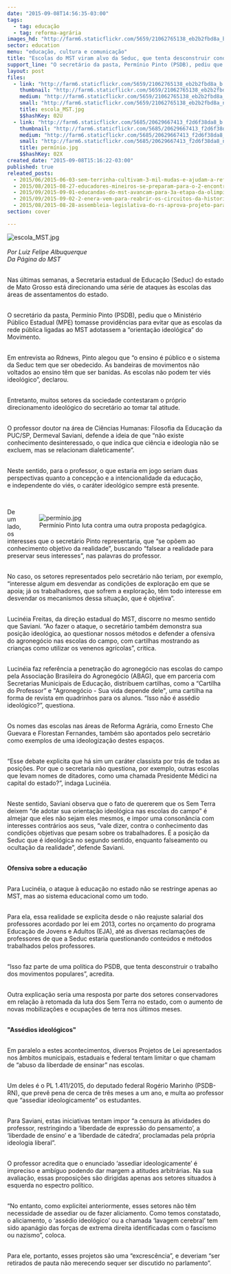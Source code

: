 ```yaml
---
date: "2015-09-08T14:56:35-03:00"
tags:
  - tag: educação
  - tag: reforma-agrária
images_hd: "http://farm6.staticflickr.com/5659/21062765138_eb2b2fbd8a_b.jpg"
sector: education
menu: "educação, cultura e comunicação"
title: "Escolas do MST viram alvo da Seduc, que tenta desconstruir conquistas dos Sem Terra"
support_line: "O secretário da pasta, Permínio Pinto (PSDB), pediu que o MPE tomasse providências para evitar que as escolas da rede pública ligadas ao MST adotassem a “orientação ideológica” do Movimento."
layout: post
files:
  - link: "http://farm6.staticflickr.com/5659/21062765138_eb2b2fbd8a_b.jpg"
    thumbnail: "http://farm6.staticflickr.com/5659/21062765138_eb2b2fbd8a_t.jpg"
    medium: "http://farm6.staticflickr.com/5659/21062765138_eb2b2fbd8a_z.jpg"
    small: "http://farm6.staticflickr.com/5659/21062765138_eb2b2fbd8a_n.jpg"
    title: escola_MST.jpg
    $$hashKey: 02U
  - link: "http://farm6.staticflickr.com/5685/20629667413_f2d6f38da8_b.jpg"
    thumbnail: "http://farm6.staticflickr.com/5685/20629667413_f2d6f38da8_t.jpg"
    medium: "http://farm6.staticflickr.com/5685/20629667413_f2d6f38da8_z.jpg"
    small: "http://farm6.staticflickr.com/5685/20629667413_f2d6f38da8_n.jpg"
    title: permínio.jpg
    $$hashKey: 02X
created_date: "2015-09-08T15:16:22-03:00"
published: true
releated_posts:
  - 2015/06/2015-06-03-sem-terrinha-cultivam-3-mil-mudas-e-ajudam-a-reflorestar-assentamento.md
  - 2015/08/2015-08-27-educadores-mineiros-se-preparam-para-o-2-encontro-nacional-da-educacao-do-campo.md
  - 2015/09/2015-09-01-educandas-do-mst-avancam-para-3a-etapa-da-olimpiada-catarinense-de-quimica.md
  - 2015/09/2015-09-02-2-enera-vem-para-reabrir-os-circuitos-da-historia-da-educacao-do-campo.md
  - 2015/08/2015-08-28-assembleia-legislativa-do-rs-aprova-projeto-para-que-empresas-facam-obras-e-doem-equipamentos-as-escolas.md
section: cover

---
```

<p><img alt="escola_MST.jpg" src="http://farm6.staticflickr.com/5659/21062765138_eb2b2fbd8a_b.jpg" /><br />
<br />
<em>Por Luiz Felipe Albuquerque<br />
Da P&aacute;gina do MST</em></p>

<p><br />
Nas &uacute;ltimas semanas, a Secretaria estadual de Educa&ccedil;&atilde;o (Seduc) do estado de Mato Grosso est&aacute; direcionando uma s&eacute;rie de ataques &agrave;s escolas das &aacute;reas de assentamentos do estado.</p>

<p><br />
O secret&aacute;rio da pasta, Perm&iacute;nio Pinto (PSDB), pediu que o Minist&eacute;rio P&uacute;blico Estadual (MPE) tomasse provid&ecirc;ncias para evitar que as escolas da rede p&uacute;blica ligadas ao MST adotassem a &ldquo;orienta&ccedil;&atilde;o ideol&oacute;gica&rdquo; do Movimento.</p>

<p><br />
Em entrevista ao Rdnews, Pinto alegou que &ldquo;o ensino &eacute; p&uacute;blico e o sistema da Seduc tem que ser obedecido. As bandeiras de movimentos n&atilde;o voltados ao ensino t&ecirc;m que ser banidas. As escolas n&atilde;o podem ter vi&eacute;s ideol&oacute;gico&rdquo;, declarou.</p>

<p><br />
Entretanto, muitos setores da sociedade contestaram o pr&oacute;prio direcionamento ideol&oacute;gico do secret&aacute;rio ao tomar tal atitude.</p>

<p><br />
O professor doutor na &aacute;rea de Ci&ecirc;ncias Humanas: Filosofia da Educa&ccedil;&atilde;o da PUC/SP, Dermeval Saviani, defende a ideia de que &ldquo;n&atilde;o existe conhecimento desinteressado, o que indica que ci&ecirc;ncia e ideologia n&atilde;o se excluem, mas se relacionam dialeticamente&rdquo;.</p>

<p><br />
Neste sentido, para o professor, o que estaria em jogo seriam duas perspectivas quanto a concep&ccedil;&atilde;o e a intencionalidade da educa&ccedil;&atilde;o, e&nbsp;independente do vi&eacute;s, o car&aacute;ter&nbsp;ideol&oacute;gico sempre est&aacute; presente.</p>

<p>&nbsp;</p>

<figure class="image" style="float:right"><img alt="permínio.jpg" src="http://farm6.staticflickr.com/5685/20629667413_f2d6f38da8_b.jpg" />
<figcaption>Perm&iacute;nio Pinto luta contra uma outra proposta pedag&oacute;gica.</figcaption>
</figure>

<p>De um lado, os interesses que o secret&aacute;rio Pinto representaria, que &ldquo;se op&otilde;em ao conhecimento objetivo da realidade&rdquo;, buscando &ldquo;falsear a realidade para preservar seus interesses&rdquo;, nas palavras do professor.</p>

<p><br />
No caso, os setores representados pelo secret&aacute;rio n&atilde;o teriam, por exemplo, &ldquo;interesse algum em desvendar as condi&ccedil;&otilde;es de explora&ccedil;&atilde;o em que se apoia; j&aacute; os trabalhadores, que sofrem a explora&ccedil;&atilde;o, t&ecirc;m todo interesse em desvendar os mecanismos dessa situa&ccedil;&atilde;o, que &eacute; objetiva&rdquo;.</p>

<p><br />
Lucin&eacute;ia Freitas, da dire&ccedil;&atilde;o estadual do MST, discorre no mesmo sentido que Saviani. &ldquo;Ao fazer o ataque, o secret&aacute;rio tamb&eacute;m demonstra sua posi&ccedil;&atilde;o ideol&oacute;gica, ao questionar nossos m&eacute;todos e defender a ofensiva do agroneg&oacute;cio nas escolas do campo, com cartilhas mostrando as crian&ccedil;as como utilizar os venenos agr&iacute;colas&rdquo;, critica.</p>

<p><br />
Lucin&eacute;ia faz refer&ecirc;ncia a penetra&ccedil;&atilde;o do agroneg&oacute;cio nas escolas do campo pela Associa&ccedil;&atilde;o Brasileira do Agroneg&oacute;cio (ABAG), que em parceria com Secretarias Municipais de Educa&ccedil;&atilde;o, distribuem cartilhas, como a &ldquo;Cartilha do Professor&rdquo; e &quot;Agroneg&oacute;cio - Sua vida depende dele&quot;, uma cartilha na forma de revista em quadrinhos para os alunos. &ldquo;Isso n&atilde;o &eacute; ass&eacute;dio ideol&oacute;gico?&rdquo;, questiona.</p>

<p><br />
Os nomes das escolas nas &aacute;reas de Reforma Agr&aacute;ria, como Ernesto Che Guevara e Florestan Fernandes, tamb&eacute;m s&atilde;o apontados pelo secret&aacute;rio como exemplos de uma ideologiza&ccedil;&atilde;o destes espa&ccedil;os.</p>

<p><br />
&ldquo;Esse debate explicita que h&aacute; sim um car&aacute;ter classista por tr&aacute;s de todas as posi&ccedil;&otilde;es. Por que o secretaria n&atilde;o questiona, por exemplo, outras escolas que levam nomes de ditadores, como uma chamada Presidente M&eacute;dici na capital do estado?&rdquo;, indaga Lucin&eacute;ia.</p>

<p><br />
Neste sentido, Saviani observa que o fato de quererem que os Sem Terra deixem &ldquo;de adotar sua orienta&ccedil;&atilde;o ideol&oacute;gica nas escolas do campo&rdquo; &eacute; almejar que eles n&atilde;o sejam eles mesmos, e impor uma conson&acirc;ncia com interesses contr&aacute;rios aos seus,&nbsp;&ldquo;vale dizer, contra o conhecimento das condi&ccedil;&otilde;es objetivas que pesam sobre os trabalhadores. &Eacute; a posi&ccedil;&atilde;o da Seduc que &eacute; ideol&oacute;gica no segundo sentido, enquanto falseamento ou oculta&ccedil;&atilde;o da realidade&rdquo;, defende Saviani.</p>

<p><br />
<strong>Ofensiva sobre a educa&ccedil;&atilde;o</strong></p>

<p><br />
Para Lucin&eacute;ia, o ataque &agrave; educa&ccedil;&atilde;o no estado n&atilde;o se restringe apenas ao MST, mas ao sistema educacional como um todo.</p>

<p><br />
Para ela, essa realidade se explicita desde o n&atilde;o reajuste salarial dos professores acordado por lei em 2013, cortes no or&ccedil;amento do programa Educa&ccedil;&atilde;o de Jovens e Adultos (EJA), at&eacute; as diversas reclama&ccedil;&otilde;es de professores de que a Seduc estaria questionando conte&uacute;dos e m&eacute;todos trabalhados pelos professores.</p>

<p><br />
&ldquo;Isso faz parte de uma pol&iacute;tica do PSDB, que tenta desconstruir o trabalho dos movimentos populares&rdquo;, acredita.</p>

<p><br />
Outra explica&ccedil;&atilde;o seria uma resposta por parte dos setores conservadores em rela&ccedil;&atilde;o &agrave; retomada da luta dos Sem Terra no estado, com o aumento de novas mobiliza&ccedil;&otilde;es e ocupa&ccedil;&otilde;es de terra nos &uacute;ltimos meses.</p>

<p><br />
<strong>&quot;Ass&eacute;dios ideol&oacute;gicos&quot;</strong></p>

<p><br />
Em paralelo a estes acontecimentos, diversos Projetos de Lei apresentados nos &acirc;mbitos municipais, estaduais e federal tentam limitar o que chamam de &ldquo;abuso da liberdade de ensinar&rdquo; nas escolas.</p>

<p><br />
Um deles &eacute; o PL 1.411/2015, do deputado federal Rog&eacute;rio Marinho (PSDB-RN), que prev&ecirc; pena de cerca de tr&ecirc;s meses a um ano, e multa ao professor que &ldquo;assediar ideologicamente&rdquo; os estudantes.</p>

<p><br />
Para Saviani, estas iniciativas tentam impor &ldquo;a censura &agrave;s atividades do professor, restringindo a &lsquo;liberdade de express&atilde;o do pensamento&rsquo;, a &lsquo;liberdade de ensino&rsquo; e a &lsquo;liberdade de c&aacute;tedra&rsquo;, proclamadas pela pr&oacute;pria ideologia liberal&rdquo;.</p>

<p><br />
O professor acredita que o enunciado &lsquo;assediar ideologicamente&rsquo; &eacute; impreciso e amb&iacute;guo podendo dar margem a atitudes arbitr&aacute;rias. Na sua avalia&ccedil;&atilde;o, essas proposi&ccedil;&otilde;es s&atilde;o dirigidas apenas aos setores situados &agrave; esquerda no espectro pol&iacute;tico.</p>

<p><br />
&ldquo;No entanto, como explicitei anteriormente, esses setores n&atilde;o t&ecirc;m necessidade de assediar ou de fazer aliciamento. Como temos constatado, o aliciamento, o &lsquo;ass&eacute;dio ideol&oacute;gico&rsquo; ou a chamada &lsquo;lavagem cerebral&rsquo; tem sido apan&aacute;gio das for&ccedil;as de extrema direita identificadas com o fascismo ou nazismo&rdquo;, coloca.</p>

<p><br />
Para ele, portanto, esses projetos s&atilde;o uma &ldquo;excresc&ecirc;ncia&rdquo;, e deveriam &ldquo;ser retirados de pauta n&atilde;o merecendo sequer ser discutido no parlamento&rdquo;.</p>
